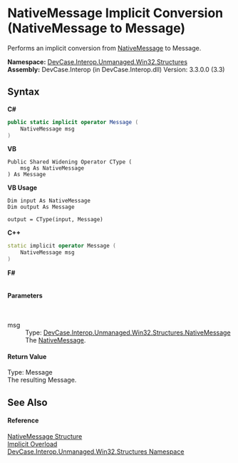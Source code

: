 # NativeMessage&nbsp;Implicit Conversion (NativeMessage to Message)
 

Performs an implicit conversion from <a href="T_DevCase_Interop_Unmanaged_Win32_Structures_NativeMessage">NativeMessage</a> to Message.

**Namespace:**&nbsp;<a href="N_DevCase_Interop_Unmanaged_Win32_Structures">DevCase.Interop.Unmanaged.Win32.Structures</a><br />**Assembly:**&nbsp;DevCase.Interop (in DevCase.Interop.dll) Version: 3.3.0.0 (3.3)

## Syntax

**C#**<br />
``` C#
public static implicit operator Message (
	NativeMessage msg
)
```

**VB**<br />
``` VB
Public Shared Widening Operator CType ( 
	msg As NativeMessage
) As Message
```

**VB Usage**<br />
``` VB Usage
Dim input As NativeMessage
Dim output As Message

output = CType(input, Message)
```

**C++**<br />
``` C++
static implicit operator Message (
	NativeMessage msg
)
```

**F#**<br />
``` F#

```


#### Parameters
&nbsp;<dl><dt>msg</dt><dd>Type: <a href="T_DevCase_Interop_Unmanaged_Win32_Structures_NativeMessage">DevCase.Interop.Unmanaged.Win32.Structures.NativeMessage</a><br />The <a href="T_DevCase_Interop_Unmanaged_Win32_Structures_NativeMessage">NativeMessage</a>.</dd></dl>

#### Return Value
Type: Message<br />The resulting Message.

## See Also


#### Reference
<a href="T_DevCase_Interop_Unmanaged_Win32_Structures_NativeMessage">NativeMessage Structure</a><br /><a href="Overload_DevCase_Interop_Unmanaged_Win32_Structures_NativeMessage_op_Implicit">Implicit Overload</a><br /><a href="N_DevCase_Interop_Unmanaged_Win32_Structures">DevCase.Interop.Unmanaged.Win32.Structures Namespace</a><br />